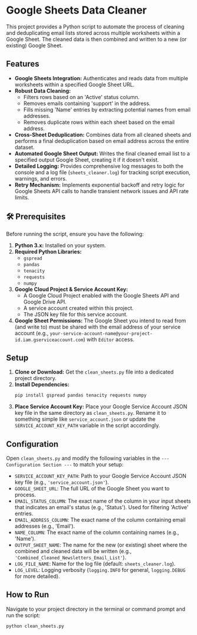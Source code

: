 # Google Sheets Data Cleaner

This project provides a Python script to automate the process of cleaning and deduplicating email lists stored across multiple worksheets within a Google Sheet. The cleaned data is then combined and written to a new (or existing) Google Sheet.

## Features

* **Google Sheets Integration:** Authenticates and reads data from multiple worksheets within a specified Google Sheet URL.
* **Robust Data Cleaning:**
    * Filters rows based on an 'Active' status column.
    * Removes emails containing 'support' in the address.
    * Fills missing 'Name' entries by extracting potential names from email addresses.
    * Removes duplicate rows within each sheet based on the email address.
* **Cross-Sheet Deduplication:** Combines data from all cleaned sheets and performs a final deduplication based on email address across the entire dataset.
* **Automated Google Sheet Output:** Writes the final cleaned email list to a specified output Google Sheet, creating it if it doesn't exist.
* **Detailed Logging:** Provides comprehensive log messages to both the console and a log file (`sheets_cleaner.log`) for tracking script execution, warnings, and errors.
* **Retry Mechanism:** Implements exponential backoff and retry logic for Google Sheets API calls to handle transient network issues and API rate limits.

## 🛠️ Prerequisites

Before running the script, ensure you have the following:

1.  **Python 3.x:** Installed on your system.
2.  **Required Python Libraries:**
    * `gspread`
    * `pandas`
    * `tenacity`
    * `requests`
    * `numpy`
3.  **Google Cloud Project & Service Account Key:**
    * A Google Cloud Project enabled with the Google Sheets API and Google Drive API.
    * A service account created within this project.
    * The JSON key file for this service account.
4.  **Google Sheet Permissions:** The Google Sheet you intend to read from (and write to) must be shared with the email address of your service account (e.g., `your-service-account-name@your-project-id.iam.gserviceaccount.com`) with `Editor` access.

## Setup

1.  **Clone or Download:** Get the `clean_sheets.py` file into a dedicated project directory.
2.  **Install Dependencies:**
    ```bash
    pip install gspread pandas tenacity requests numpy
    ```
3.  **Place Service Account Key:** Place your Google Service Account JSON key file in the same directory as `clean_sheets.py`. Rename it to something simple like `service_account.json` or update the `SERVICE_ACCOUNT_KEY_PATH` variable in the script accordingly.

## Configuration

Open `clean_sheets.py` and modify the following variables in the `--- Configuration Section ---` to match your setup:

* `SERVICE_ACCOUNT_KEY_PATH`: Path to your Google Service Account JSON key file (e.g., `'service_account.json'`).
* `GOOGLE_SHEET_URL`: The full URL of the Google Sheet you want to process.
* `EMAIL_STATUS_COLUMN`: The exact name of the column in your input sheets that indicates an email's status (e.g., 'Status'). Used for filtering 'Active' entries.
* `EMAIL_ADDRESS_COLUMN`: The exact name of the column containing email addresses (e.g., 'Email').
* `NAME_COLUMN`: The exact name of the column containing names (e.g., 'Name').
* `OUTPUT_SHEET_NAME`: The name for the new (or existing) sheet where the combined and cleaned data will be written (e.g., `'Combined_Cleaned_Newsletters_Email_List'`).
* `LOG_FILE_NAME`: Name for the log file (default: `sheets_cleaner.log`).
* `LOG_LEVEL`: Logging verbosity (`logging.INFO` for general, `logging.DEBUG` for more detailed).

## How to Run

Navigate to your project directory in the terminal or command prompt and run the script:

```bash
python clean_sheets.py